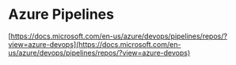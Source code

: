 # Azure Pipelines

[https://docs.microsoft.com/en-us/azure/devops/pipelines/repos/?view=azure-devops](https://docs.microsoft.com/en-us/azure/devops/pipelines/repos/?view=azure-devops)

## 

